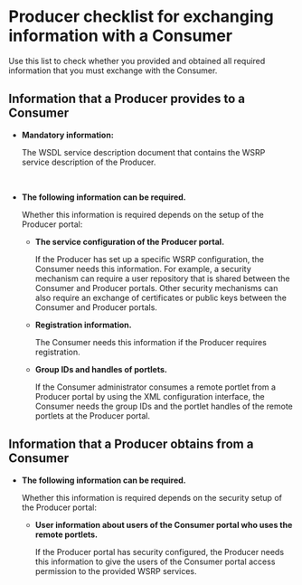 # Producer checklist for exchanging information with a Consumer

Use this list to check whether you provided and obtained all required information that you must exchange with the Consumer.

## Information that a Producer provides to a Consumer

-   **Mandatory information:**

    The WSDL service description document that contains the WSRP service description of the Producer.

     

-   **The following information can be required.**

    Whether this information is required depends on the setup of the Producer portal:

    -   **The service configuration of the Producer portal.**

        If the Producer has set up a specific WSRP configuration, the Consumer needs this information. For example, a security mechanism can require a user repository that is shared between the Consumer and Producer portals. Other security mechanisms can also require an exchange of certificates or public keys between the Consumer and Producer portals.

    -   **Registration information.**

        The Consumer needs this information if the Producer requires registration.

    -   **Group IDs and handles of portlets.**

        If the Consumer administrator consumes a remote portlet from a Producer portal by using the XML configuration interface, the Consumer needs the group IDs and the portlet handles of the remote portlets at the Producer portal.


## Information that a Producer obtains from a Consumer

-   **The following information can be required.**

    Whether this information is required depends on the security setup of the Producer portal:

    -   **User information about users of the Consumer portal who uses the remote portlets.**

        If the Producer portal has security configured, the Producer needs this information to give the users of the Consumer portal access permission to the provided WSRP services.



